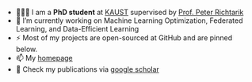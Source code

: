 - 👨🏼‍💻 I am a **PhD student** at [KAUST](https://kaust.edu.sa/en) supervised by [Prof. Peter Richtarik](https://richtarik.org/)
- 🔭 I’m currently working on Machine Learning Optimization, Federated Learning, and Data-Efficient Learning
- ⚡ Most of my projects are open-sourced at GitHub and are pinned below.
- 📫 My [homepage](https://kaiyi.me/)
- :book: Check my publications via [google scholar](https://scholar.google.com/citations?user=r08j39wAAAAJ)





